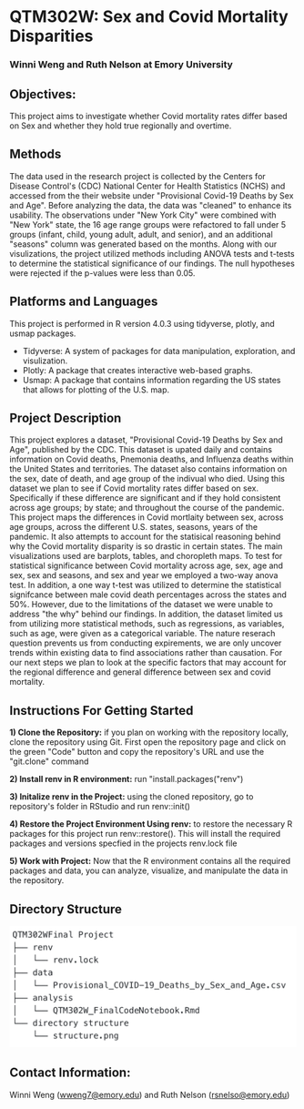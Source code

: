 # QTM302W: Sex and Covid Mortality Disparities

### Winni Weng and Ruth Nelson at Emory University

## Objectives:
This project aims to investigate whether Covid mortality rates differ based on Sex and whether they hold true regionally and overtime. 

## Methods
The data used in the research project is collected by the Centers for Disease Control's (CDC) National Center for Health Statistics (NCHS) and accessed from the their website under "Provisional Covid-19 Deaths by Sex and Age". Before analyzing the data, the data was "cleaned" to enhance its usability. The observations under "New York City" were combined with "New York" state, the 16 age range groups were refactored to fall under 5 groups (infant, child, young adult, adult, and senior), and an additional "seasons" column was generated based on the months. Along with our visulizations, the project utilized methods including ANOVA tests and t-tests to determine the statistical significance of our findings. The null hypotheses were rejected if the p-values were less than 0.05. 

## Platforms and Languages
This project is performed in R version 4.0.3 using tidyverse, plotly, and usmap packages. 

- Tidyverse: A system of packages for data manipulation, exploration, and visulization. 
- Plotly: A package that creates interactive web-based graphs. 
- Usmap: A package that contains information regarding the US states that allows for plotting of the U.S. map.

## Project Description
This project explores a dataset, "Provisional Covid-19 Deaths by Sex and Age", published by the CDC. This dataset is upated daily and contains information on Covid deaths, Pnemonia deaths, and Influenza deaths within the United States and territories. The dataset also contains information on the sex, date of death, and age group of the indivual who died. Using this dataset we plan to see if Covid mortality rates differ based on sex. Specifically if these difference are significant and if they hold consistent across age groups; by state; and throughout the course of the pandemic. This project maps the differences in Covid mortlaity between sex, across age groups, across the different U.S. states, seasons, years of the pandemic. It also attempts to account for the statisical reasoning behind why the Covid mortality disparity is so drastic in certain states. The main visualizations used are barplots, tables, and choropleth maps. To test for statistical significance between Covid mortality across age, sex, age and sex, sex and seasons, and sex and year we employed a two-way anova test. In addition, a one way t-test was utilized to determine the statistical signifcance between male covid death percentages across the states and 50%. However, due to the limitations of the dataset we were unable to address "the why" behind our findings. In addition, the dataset limited us from utilizing more statistical methods, such as regressions, as variables, such as age, were given as a categorical variable. The nature reserach question prevents us from conducting expirements, we are only uncover trends within existing data to find associations rather than causation. For our next steps we plan to look at the specific factors that may account for the regional difference and general difference between sex and covid mortality. 

## Instructions For Getting Started
**1) Clone the Repository:**  if you plan on working with the repository locally, clone the repository using Git. First open the repository page and click on the green "Code" button and copy the repository's URL and use the "git.clone" command

**2) Install renv in R environment:** run "install.packages("renv")

**3) Initalize renv in the Project:** using the cloned repository, go to repository's folder in RStudio and run renv::init()

**4) Restore the Project Environment Using renv:** to restore the necessary R packages for this project run renv::restore(). This will install the required packages and versions specfied in the projects renv.lock file 

**5) Work with Project:** Now that the R environment contains all the required packages and data, you can analyze, visualize, and manipulate the data in the repository. 

## Directory Structure
![Image](https://github.com/rsnelson1/QTM302WFinalProject/blob/main/directory_strcture/structure.png)

## Contact Information: 
Winni Weng (wweng7@emory.edu) and Ruth Nelson (rsnelso@emory.edu)
